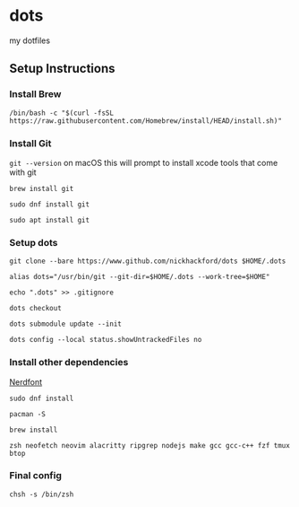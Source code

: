 # dots
my dotfiles

## Setup Instructions

### Install Brew
`/bin/bash -c "$(curl -fsSL https://raw.githubusercontent.com/Homebrew/install/HEAD/install.sh)"`

### Install Git
`git --version` on macOS this will prompt to install xcode tools that come with git

`brew install git`

`sudo dnf install git`

`sudo apt install git`

### Setup dots
`git clone --bare https://www.github.com/nickhackford/dots $HOME/.dots`

`alias dots="/usr/bin/git --git-dir=$HOME/.dots --work-tree=$HOME"`

`echo ".dots" >> .gitignore`

`dots checkout`

`dots submodule update --init`

`dots config --local status.showUntrackedFiles no`


### Install other dependencies
[Nerdfont](https://www.nerdfonts.com/)

`sudo dnf install`

`pacman -S`

`brew install`

`zsh neofetch neovim alacritty ripgrep nodejs make gcc gcc-c++ fzf tmux btop`


### Final config

`chsh -s /bin/zsh`
